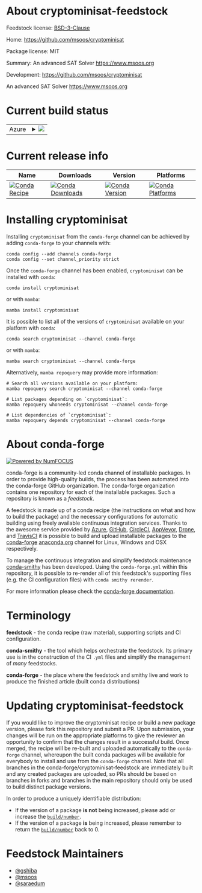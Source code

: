 About cryptominisat-feedstock
=============================

Feedstock license: [BSD-3-Clause](https://github.com/conda-forge/cryptominisat-feedstock/blob/main/LICENSE.txt)

Home: https://github.com/msoos/cryptominisat

Package license: MIT

Summary: An advanced SAT Solver https://www.msoos.org

Development: https://github.com/msoos/cryptominisat

An advanced SAT Solver https://www.msoos.org

Current build status
====================


<table>
    
  <tr>
    <td>Azure</td>
    <td>
      <details>
        <summary>
          <a href="https://dev.azure.com/conda-forge/feedstock-builds/_build/latest?definitionId=4699&branchName=main">
            <img src="https://dev.azure.com/conda-forge/feedstock-builds/_apis/build/status/cryptominisat-feedstock?branchName=main">
          </a>
        </summary>
        <table>
          <thead><tr><th>Variant</th><th>Status</th></tr></thead>
          <tbody><tr>
              <td>linux_64_python3.10.____cpython</td>
              <td>
                <a href="https://dev.azure.com/conda-forge/feedstock-builds/_build/latest?definitionId=4699&branchName=main">
                  <img src="https://dev.azure.com/conda-forge/feedstock-builds/_apis/build/status/cryptominisat-feedstock?branchName=main&jobName=linux&configuration=linux%20linux_64_python3.10.____cpython" alt="variant">
                </a>
              </td>
            </tr><tr>
              <td>linux_64_python3.11.____cpython</td>
              <td>
                <a href="https://dev.azure.com/conda-forge/feedstock-builds/_build/latest?definitionId=4699&branchName=main">
                  <img src="https://dev.azure.com/conda-forge/feedstock-builds/_apis/build/status/cryptominisat-feedstock?branchName=main&jobName=linux&configuration=linux%20linux_64_python3.11.____cpython" alt="variant">
                </a>
              </td>
            </tr><tr>
              <td>linux_64_python3.8.____cpython</td>
              <td>
                <a href="https://dev.azure.com/conda-forge/feedstock-builds/_build/latest?definitionId=4699&branchName=main">
                  <img src="https://dev.azure.com/conda-forge/feedstock-builds/_apis/build/status/cryptominisat-feedstock?branchName=main&jobName=linux&configuration=linux%20linux_64_python3.8.____cpython" alt="variant">
                </a>
              </td>
            </tr><tr>
              <td>linux_64_python3.9.____cpython</td>
              <td>
                <a href="https://dev.azure.com/conda-forge/feedstock-builds/_build/latest?definitionId=4699&branchName=main">
                  <img src="https://dev.azure.com/conda-forge/feedstock-builds/_apis/build/status/cryptominisat-feedstock?branchName=main&jobName=linux&configuration=linux%20linux_64_python3.9.____cpython" alt="variant">
                </a>
              </td>
            </tr><tr>
              <td>osx_64_python3.10.____cpython</td>
              <td>
                <a href="https://dev.azure.com/conda-forge/feedstock-builds/_build/latest?definitionId=4699&branchName=main">
                  <img src="https://dev.azure.com/conda-forge/feedstock-builds/_apis/build/status/cryptominisat-feedstock?branchName=main&jobName=osx&configuration=osx%20osx_64_python3.10.____cpython" alt="variant">
                </a>
              </td>
            </tr><tr>
              <td>osx_64_python3.11.____cpython</td>
              <td>
                <a href="https://dev.azure.com/conda-forge/feedstock-builds/_build/latest?definitionId=4699&branchName=main">
                  <img src="https://dev.azure.com/conda-forge/feedstock-builds/_apis/build/status/cryptominisat-feedstock?branchName=main&jobName=osx&configuration=osx%20osx_64_python3.11.____cpython" alt="variant">
                </a>
              </td>
            </tr><tr>
              <td>osx_64_python3.8.____cpython</td>
              <td>
                <a href="https://dev.azure.com/conda-forge/feedstock-builds/_build/latest?definitionId=4699&branchName=main">
                  <img src="https://dev.azure.com/conda-forge/feedstock-builds/_apis/build/status/cryptominisat-feedstock?branchName=main&jobName=osx&configuration=osx%20osx_64_python3.8.____cpython" alt="variant">
                </a>
              </td>
            </tr><tr>
              <td>osx_64_python3.9.____cpython</td>
              <td>
                <a href="https://dev.azure.com/conda-forge/feedstock-builds/_build/latest?definitionId=4699&branchName=main">
                  <img src="https://dev.azure.com/conda-forge/feedstock-builds/_apis/build/status/cryptominisat-feedstock?branchName=main&jobName=osx&configuration=osx%20osx_64_python3.9.____cpython" alt="variant">
                </a>
              </td>
            </tr>
          </tbody>
        </table>
      </details>
    </td>
  </tr>
</table>

Current release info
====================

| Name | Downloads | Version | Platforms |
| --- | --- | --- | --- |
| [![Conda Recipe](https://img.shields.io/badge/recipe-cryptominisat-green.svg)](https://anaconda.org/conda-forge/cryptominisat) | [![Conda Downloads](https://img.shields.io/conda/dn/conda-forge/cryptominisat.svg)](https://anaconda.org/conda-forge/cryptominisat) | [![Conda Version](https://img.shields.io/conda/vn/conda-forge/cryptominisat.svg)](https://anaconda.org/conda-forge/cryptominisat) | [![Conda Platforms](https://img.shields.io/conda/pn/conda-forge/cryptominisat.svg)](https://anaconda.org/conda-forge/cryptominisat) |

Installing cryptominisat
========================

Installing `cryptominisat` from the `conda-forge` channel can be achieved by adding `conda-forge` to your channels with:

```
conda config --add channels conda-forge
conda config --set channel_priority strict
```

Once the `conda-forge` channel has been enabled, `cryptominisat` can be installed with `conda`:

```
conda install cryptominisat
```

or with `mamba`:

```
mamba install cryptominisat
```

It is possible to list all of the versions of `cryptominisat` available on your platform with `conda`:

```
conda search cryptominisat --channel conda-forge
```

or with `mamba`:

```
mamba search cryptominisat --channel conda-forge
```

Alternatively, `mamba repoquery` may provide more information:

```
# Search all versions available on your platform:
mamba repoquery search cryptominisat --channel conda-forge

# List packages depending on `cryptominisat`:
mamba repoquery whoneeds cryptominisat --channel conda-forge

# List dependencies of `cryptominisat`:
mamba repoquery depends cryptominisat --channel conda-forge
```


About conda-forge
=================

[![Powered by
NumFOCUS](https://img.shields.io/badge/powered%20by-NumFOCUS-orange.svg?style=flat&colorA=E1523D&colorB=007D8A)](https://numfocus.org)

conda-forge is a community-led conda channel of installable packages.
In order to provide high-quality builds, the process has been automated into the
conda-forge GitHub organization. The conda-forge organization contains one repository
for each of the installable packages. Such a repository is known as a *feedstock*.

A feedstock is made up of a conda recipe (the instructions on what and how to build
the package) and the necessary configurations for automatic building using freely
available continuous integration services. Thanks to the awesome service provided by
[Azure](https://azure.microsoft.com/en-us/services/devops/), [GitHub](https://github.com/),
[CircleCI](https://circleci.com/), [AppVeyor](https://www.appveyor.com/),
[Drone](https://cloud.drone.io/welcome), and [TravisCI](https://travis-ci.com/)
it is possible to build and upload installable packages to the
[conda-forge](https://anaconda.org/conda-forge) [anaconda.org](https://anaconda.org/)
channel for Linux, Windows and OSX respectively.

To manage the continuous integration and simplify feedstock maintenance
[conda-smithy](https://github.com/conda-forge/conda-smithy) has been developed.
Using the ``conda-forge.yml`` within this repository, it is possible to re-render all of
this feedstock's supporting files (e.g. the CI configuration files) with ``conda smithy rerender``.

For more information please check the [conda-forge documentation](https://conda-forge.org/docs/).

Terminology
===========

**feedstock** - the conda recipe (raw material), supporting scripts and CI configuration.

**conda-smithy** - the tool which helps orchestrate the feedstock.
                   Its primary use is in the construction of the CI ``.yml`` files
                   and simplify the management of *many* feedstocks.

**conda-forge** - the place where the feedstock and smithy live and work to
                  produce the finished article (built conda distributions)


Updating cryptominisat-feedstock
================================

If you would like to improve the cryptominisat recipe or build a new
package version, please fork this repository and submit a PR. Upon submission,
your changes will be run on the appropriate platforms to give the reviewer an
opportunity to confirm that the changes result in a successful build. Once
merged, the recipe will be re-built and uploaded automatically to the
`conda-forge` channel, whereupon the built conda packages will be available for
everybody to install and use from the `conda-forge` channel.
Note that all branches in the conda-forge/cryptominisat-feedstock are
immediately built and any created packages are uploaded, so PRs should be based
on branches in forks and branches in the main repository should only be used to
build distinct package versions.

In order to produce a uniquely identifiable distribution:
 * If the version of a package **is not** being increased, please add or increase
   the [``build/number``](https://docs.conda.io/projects/conda-build/en/latest/resources/define-metadata.html#build-number-and-string).
 * If the version of a package **is** being increased, please remember to return
   the [``build/number``](https://docs.conda.io/projects/conda-build/en/latest/resources/define-metadata.html#build-number-and-string)
   back to 0.

Feedstock Maintainers
=====================

* [@gshiba](https://github.com/gshiba/)
* [@msoos](https://github.com/msoos/)
* [@saraedum](https://github.com/saraedum/)

